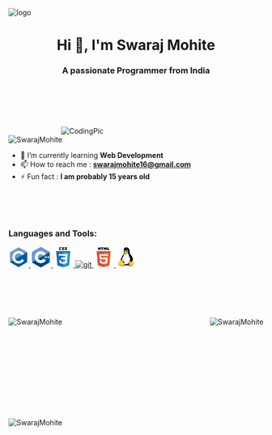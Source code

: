 
![logo](https://res.cloudinary.com/superfolio/image/upload/v1620689979/68747470733a2f2f692e70696e696d672e636f6d2f6f726967696e616c732f63362f33332f63322f63363333633230656465383266306530636564376435373064626533613166332e676966_yjuh2s.gif)

<h1 align="center">Hi 👋, I'm Swaraj Mohite</h1>
<h3 align="center">A passionate Programmer from India</h3><br><br><br><br><br>

<img align="right" alt="CodingPic" src="https://camo.githubusercontent.com/9792d43627b178fd4a45bcabb3647d7b34a62d64baf96a19abf6ea19d5cea8dd/68747470733a2f2f63646e2e6472696262626c652e636f6d2f75736572732f313138373833362f73637265656e73686f74732f363533393432392f70726f6772616d65722e676966" width="400">

<p align="left">
  <img src="https://komarev.com/ghpvc/?username=SwarajMohite&label=Profile%20views&color=0e75b6&style=flat" alt="SwarajMohite" />
</p>

- 🌱 I’m currently learning **Web Development**
- 📫 How to reach me : **swarajmohite16@gmail.com**
- ⚡ Fun fact : **I am probably 15 years old**

<br><br><br>

<h3 align="left">Languages and Tools:</h3>
<p align="left">
  <a href="https://www.cprogramming.com/" target="_blank" rel="noreferrer">
    <img src="https://raw.githubusercontent.com/devicons/devicon/master/icons/c/c-original.svg" alt="c" width="40" height="40"/>
  </a>
  <a href="https://www.w3schools.com/cpp/" target="_blank" rel="noreferrer">
    <img src="https://raw.githubusercontent.com/devicons/devicon/master/icons/cplusplus/cplusplus-original.svg" alt="cplusplus" width="40" height="40"/>
  </a>
  <a href="https://www.w3schools.com/css/" target="_blank" rel="noreferrer">
    <img src="https://raw.githubusercontent.com/devicons/devicon/master/icons/css3/css3-original-wordmark.svg" alt="css3" width="40" height="40"/>
  </a>
  <a href="https://git-scm.com/" target="_blank" rel="noreferrer">
    <img src="https://www.vectorlogo.zone/logos/git-scm/git-scm-icon.svg" alt="git" width="40" height="40"/>
  </a>
  <a href="https://www.w3.org/html/" target="_blank" rel="noreferrer">
    <img src="https://raw.githubusercontent.com/devicons/devicon/master/icons/html5/html5-original-wordmark.svg" alt="html5" width="40" height="40"/>
  </a>
  <a href="https://www.linux.org/" target="_blank" rel="noreferrer">
    <img src="https://raw.githubusercontent.com/devicons/devicon/master/icons/linux/linux-original.svg" alt="linux" width="40" height="40"/>
  </a>
</p>

<br><br><br><br>

<p>
  <img align="left" src="https://github-readme-stats.vercel.app/api/top-langs?username=SwarajMohite&show_icons=true&locale=en&layout=compact" alt="SwarajMohite" />
</p>

<p>
  &nbsp;
  <img align="right" src="https://github-readme-stats.vercel.app/api?username=SwarajMohite&show_icons=true&locale=en" alt="SwarajMohite" />
</p>

<br><br><br><br><br><br><br><br><br>

<p>
  <img align="center" src="https://github-readme-streak-stats.herokuapp.com/?user=SwarajMohite&" alt="SwarajMohite" />
</p>